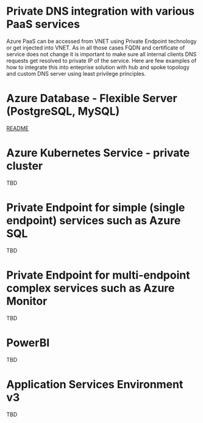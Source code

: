 # Private DNS integration with various PaaS services
Azure PaaS can be accessed from VNET using Private Endpoint technology or get injected into VNET. As in all those cases FQDN and certificate of service does not change it is important to make sure all internal clients DNS requests get resolved to private IP of the service. Here are few examples of how to integrate this into enteprise solution with hub and spoke topology and custom DNS server using least privilege principles.

# Azure Database - Flexible Server (PostgreSQL, MySQL)
[README](PSQL-flexible-server/README.md)

# Azure Kubernetes Service - private cluster
TBD

# Private Endpoint for simple (single endpoint) services such as Azure SQL
TBD

# Private Endpoint for multi-endpoint complex services such as Azure Monitor
TBD

# PowerBI
TBD

# Application Services Environment v3
TBD